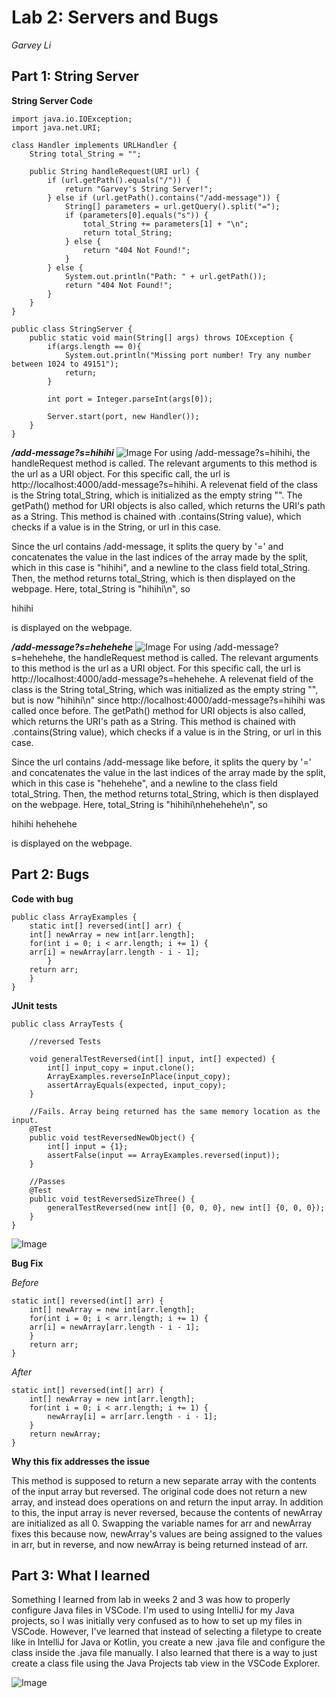 # Lab 2: Servers and Bugs

*Garvey Li*


## Part 1: String Server 

  **String Server Code**

    import java.io.IOException;
    import java.net.URI;

    class Handler implements URLHandler {
        String total_String = "";

        public String handleRequest(URI url) {
            if (url.getPath().equals("/")) {
                return "Garvey's String Server!";
            } else if (url.getPath().contains("/add-message")) {
                String[] parameters = url.getQuery().split("=");
                if (parameters[0].equals("s")) {
                    total_String += parameters[1] + "\n";
                    return total_String;
                } else {
                    return "404 Not Found!";
                }
            } else {
                System.out.println("Path: " + url.getPath());
                return "404 Not Found!";
            }
        }
    }

    public class StringServer {
        public static void main(String[] args) throws IOException {
            if(args.length == 0){
                System.out.println("Missing port number! Try any number between 1024 to 49151");
                return;
            }

            int port = Integer.parseInt(args[0]);

            Server.start(port, new Handler());
        }
    }


***/add-message?s=hihihi***
![Image](lab2_images/stringserver_hihihi.PNG)
For using /add-message?s=hihihi, the handleRequest method is called. The relevant arguments to this method is the url as a URI object. For this specific call, the url is http://localhost:4000/add-message?s=hihihi. A relevenat field of the class is the String total_String, which is initialized as the empty string "". The getPath() method for URI objects is also called, which returns the URI's path as a String. This method is chained with .contains(String value), which checks if a value is in the String, or url in this case. 

Since the url contains /add-message, it splits the query by '=' and concatenates the value in the last indices of the array made by the split, which in this case is "hihihi", and a newline to the class field total_String. Then, the method returns total_String, which is then displayed on the webpage. Here, total_String is "hihihi\n", so 

hihihi 

is displayed on the webpage.

***/add-message?s=hehehehe***
![Image](lab2_images/stringserver_hehehe.PNG)
For using /add-message?s=hehehehe, the handleRequest method is called. The relevant arguments to this method is the url as a URI object. For this specific call, the url is http://localhost:4000/add-message?s=hehehehe. A relevenat field of the class is the String total_String, which was initialized as the empty string "", but is now "hihihi\n" since http://localhost:4000/add-message?s=hihihi was called once before. The getPath() method for URI objects is also called, which returns the URI's path as a String. This method is chained with .contains(String value), which checks if a value is in the String, or url in this case. 

Since the url contains /add-message like before, it splits the query by '=' and concatenates the value in the last indices of the array made by the split, which in this case is "hehehehe", and a newline to the class field total_String. Then, the method returns total_String, which is then displayed on the webpage. Here, total_String is "hihihi\nhehehehe\n", so 

hihihi
hehehehe

is displayed on the webpage.


## Part 2: Bugs 

**Code with bug**

    public class ArrayExamples {
        static int[] reversed(int[] arr) {
        int[] newArray = new int[arr.length];
        for(int i = 0; i < arr.length; i += 1) {
        arr[i] = newArray[arr.length - i - 1];
            }
        return arr;
        }
    }

**JUnit tests**

    public class ArrayTests {

        //reversed Tests

        void generalTestReversed(int[] input, int[] expected) {
            int[] input_copy = input.clone();
            ArrayExamples.reverseInPlace(input_copy);
            assertArrayEquals(expected, input_copy);
        }

        //Fails. Array being returned has the same memory location as the input.
        @Test
        public void testReversedNewObject() {
            int[] input = {1};
            assertFalse(input == ArrayExamples.reversed(input));
        }

        //Passes
        @Test
        public void testReversedSizeThree() {
            generalTestReversed(new int[] {0, 0, 0}, new int[] {0, 0, 0});
        }
    }

![Image](lab2_images/arraytest_junit_results.PNG)

**Bug Fix**

*Before*

    static int[] reversed(int[] arr) {
        int[] newArray = new int[arr.length];
        for(int i = 0; i < arr.length; i += 1) {
        arr[i] = newArray[arr.length - i - 1];
        }
        return arr;
    }
*After*
        
    static int[] reversed(int[] arr) {
        int[] newArray = new int[arr.length];
        for(int i = 0; i < arr.length; i += 1) {
            newArray[i] = arr[arr.length - i - 1];
        }
        return newArray;
    }

**Why this fix addresses the issue**

This method is supposed to return a new separate array with the contents of the input array but reversed. The original code does not return a new array, and instead does operations on and return the input array. In addition to this, the input array is never reversed, because the contents of newArray are initialized as all 0. Swapping the variable names for arr and newArray fixes this because now, newArray's values are being assigned to the values in arr, but in reverse, and now newArray is being returned instead of arr.
        

## Part 3: What I learned 

Something I learned from lab in weeks 2 and 3 was how to properly configure Java files in VSCode. I'm used to using IntelliJ for my Java projects, so I was initially very confused as to how to set up my files in VSCode. However, I've learned that instead of selecting a filetype to create like in IntelliJ for Java or Kotlin, you create a new .java file and configure the class inside the .java file manually. I also learned that there is a way to just create a class file using the Java Projects tab view in the VSCode Explorer.

![Image](lab2_images/vscode_java_projs_tab.PNG)